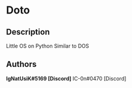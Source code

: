 # Doto

## Description
Little OS on Python Similar to DOS

## Authors
**IgNatUsiK#5169 [Discord]**
IC-0n#0470 [Discord]
